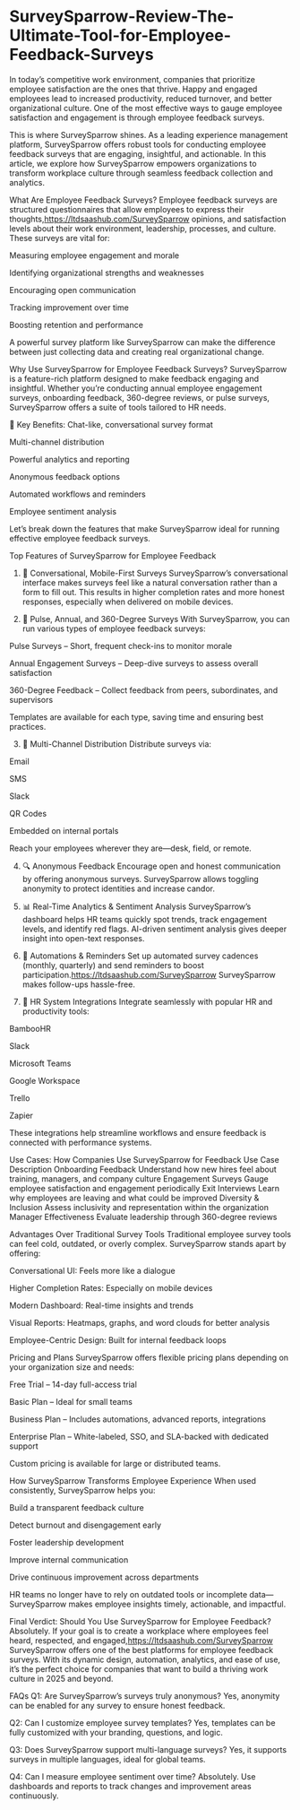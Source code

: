 # SurveySparrow-Review-The-Ultimate-Tool-for-Employee-Feedback-Surveys


In today’s competitive work environment, companies that prioritize employee satisfaction are the ones that thrive. Happy and engaged employees lead to increased productivity, reduced turnover, and better organizational culture. One of the most effective ways to gauge employee satisfaction and engagement is through employee feedback surveys.

This is where SurveySparrow shines. As a leading experience management platform, SurveySparrow offers robust tools for conducting employee feedback surveys that are engaging, insightful, and actionable. In this article, we explore how SurveySparrow empowers organizations to transform workplace culture through seamless feedback collection and analytics.

What Are Employee Feedback Surveys?
Employee feedback surveys are structured questionnaires that allow employees to express their thoughts,https://ltdsaashub.com/SurveySparrow opinions, and satisfaction levels about their work environment, leadership, processes, and culture. These surveys are vital for:

Measuring employee engagement and morale

Identifying organizational strengths and weaknesses

Encouraging open communication

Tracking improvement over time

Boosting retention and performance

A powerful survey platform like SurveySparrow can make the difference between just collecting data and creating real organizational change.

Why Use SurveySparrow for Employee Feedback Surveys?
SurveySparrow is a feature-rich platform designed to make feedback engaging and insightful. Whether you’re conducting annual employee engagement surveys, onboarding feedback, 360-degree reviews, or pulse surveys, SurveySparrow offers a suite of tools tailored to HR needs.

🚀 Key Benefits:
Chat-like, conversational survey format

Multi-channel distribution

Powerful analytics and reporting

Anonymous feedback options

Automated workflows and reminders

Employee sentiment analysis

Let’s break down the features that make SurveySparrow ideal for running effective employee feedback surveys.

Top Features of SurveySparrow for Employee Feedback
1. 💬 Conversational, Mobile-First Surveys
SurveySparrow’s conversational interface makes surveys feel like a natural conversation rather than a form to fill out. This results in higher completion rates and more honest responses, especially when delivered on mobile devices.

2. 📅 Pulse, Annual, and 360-Degree Surveys
With SurveySparrow, you can run various types of employee feedback surveys:

Pulse Surveys – Short, frequent check-ins to monitor morale

Annual Engagement Surveys – Deep-dive surveys to assess overall satisfaction

360-Degree Feedback – Collect feedback from peers, subordinates, and supervisors

Templates are available for each type, saving time and ensuring best practices.

3. 📲 Multi-Channel Distribution
Distribute surveys via:

Email

SMS

Slack

QR Codes

Embedded on internal portals

Reach your employees wherever they are—desk, field, or remote.

4. 🔍 Anonymous Feedback
Encourage open and honest communication by offering anonymous surveys. SurveySparrow allows toggling anonymity to protect identities and increase candor.

5. 📊 Real-Time Analytics & Sentiment Analysis
SurveySparrow’s dashboard helps HR teams quickly spot trends, track engagement levels, and identify red flags. AI-driven sentiment analysis gives deeper insight into open-text responses.

6. 🔁 Automations & Reminders
Set up automated survey cadences (monthly, quarterly) and send reminders to boost participation.https://ltdsaashub.com/SurveySparrow SurveySparrow makes follow-ups hassle-free.

7. 🧾 HR System Integrations
Integrate seamlessly with popular HR and productivity tools:

BambooHR

Slack

Microsoft Teams

Google Workspace

Trello

Zapier

These integrations help streamline workflows and ensure feedback is connected with performance systems.

Use Cases: How Companies Use SurveySparrow for Feedback
Use Case	Description
Onboarding Feedback	Understand how new hires feel about training, managers, and company culture
Engagement Surveys	Gauge employee satisfaction and engagement periodically
Exit Interviews	Learn why employees are leaving and what could be improved
Diversity & Inclusion	Assess inclusivity and representation within the organization
Manager Effectiveness	Evaluate leadership through 360-degree reviews

Advantages Over Traditional Survey Tools
Traditional employee survey tools can feel cold, outdated, or overly complex. SurveySparrow stands apart by offering:

Conversational UI: Feels more like a dialogue

Higher Completion Rates: Especially on mobile devices

Modern Dashboard: Real-time insights and trends

Visual Reports: Heatmaps, graphs, and word clouds for better analysis

Employee-Centric Design: Built for internal feedback loops

Pricing and Plans
SurveySparrow offers flexible pricing plans depending on your organization size and needs:

Free Trial – 14-day full-access trial

Basic Plan – Ideal for small teams

Business Plan – Includes automations, advanced reports, integrations

Enterprise Plan – White-labeled, SSO, and SLA-backed with dedicated support

Custom pricing is available for large or distributed teams.

How SurveySparrow Transforms Employee Experience
When used consistently, SurveySparrow helps you:

Build a transparent feedback culture

Detect burnout and disengagement early

Foster leadership development

Improve internal communication

Drive continuous improvement across departments

HR teams no longer have to rely on outdated tools or incomplete data—SurveySparrow makes employee insights timely, actionable, and impactful.

Final Verdict: Should You Use SurveySparrow for Employee Feedback?
Absolutely. If your goal is to create a workplace where employees feel heard, respected, and engaged,https://ltdsaashub.com/SurveySparrow SurveySparrow offers one of the best platforms for employee feedback surveys. With its dynamic design, automation, analytics, and ease of use, it’s the perfect choice for companies that want to build a thriving work culture in 2025 and beyond.

FAQs
Q1: Are SurveySparrow’s surveys truly anonymous?
Yes, anonymity can be enabled for any survey to ensure honest feedback.

Q2: Can I customize employee survey templates?
Yes, templates can be fully customized with your branding, questions, and logic.

Q3: Does SurveySparrow support multi-language surveys?
Yes, it supports surveys in multiple languages, ideal for global teams.

Q4: Can I measure employee sentiment over time?
Absolutely. Use dashboards and reports to track changes and improvement areas continuously.

